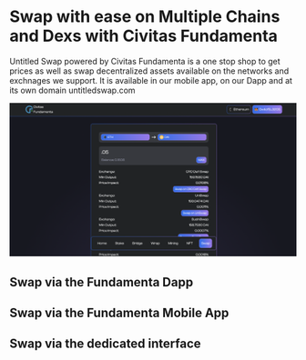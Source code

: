 # Swap with ease on Multiple Chains and Dexs with Civitas Fundamenta

Untitled Swap powered by Civitas Fundamenta is a one stop shop to get prices as well as swap decentralized assets available on the networks and exchnages we support.  It is available in our mobile app, on our Dapp and at its own domain untitledswap.com 

![Swap Interface](img/swap.png)

## Swap via the Fundamenta Dapp

## Swap via the Fundamenta Mobile App

## Swap via the dedicated interface